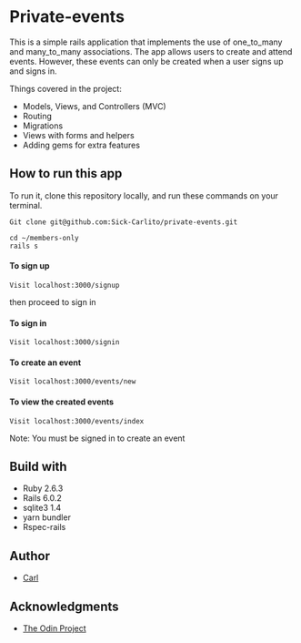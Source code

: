 # Private-events

This is a simple rails application that implements the use of one_to_many and many_to_many associations. The app allows users to create and attend events. However, these events can only be created when a user signs up and signs in.

Things covered in the project:

- Models, Views, and Controllers (MVC)
- Routing
- Migrations
- Views with forms and helpers
- Adding gems for extra features



## How to run this app
To run it, clone this repository locally, and run these commands on your terminal.
```
Git clone git@github.com:Sick-Carlito/private-events.git

cd ~/members-only
rails s

```

#### To sign up
```
Visit localhost:3000/signup
```

then proceed to sign in

#### To sign in
```
Visit localhost:3000/signin
```
#### To create an event
```
Visit localhost:3000/events/new
```

#### To view the created events
```
Visit localhost:3000/events/index
```

Note: You must be signed in to create an event

## Build with

- Ruby 2.6.3
- Rails 6.0.2
- sqlite3 1.4
- yarn bundler
- Rspec-rails

## Author

- [Carl](https://github.com/Sick-Carlito/private-events)


## Acknowledgments

- [The Odin Project](https://www.theodinproject.com/courses/ruby-on-rails/lessons/associations)